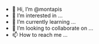 - 👋 Hi, I’m @montapis
- 👀 I’m interested in ...
- 🌱 I’m currently learning ...
- 💞️ I’m looking to collaborate on ...
- 📫 How to reach me ...

<!---
montapis/montapis is a ✨ special ✨ repository because its `README.md` (this file) appears on your GitHub profile.
You can click the Preview link to take a look at your changes.
--->
